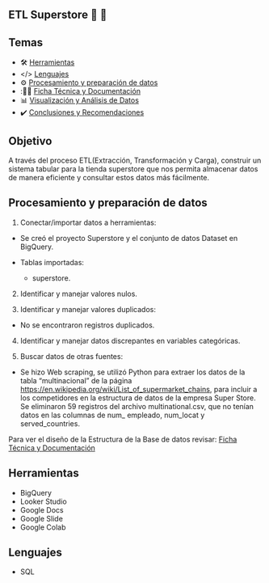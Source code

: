 ## ETL Superstore :department_store: :shopping_cart:

## Temas

- :hammer_and_wrench: [Herramientas](#herramientas)
- </> [Lenguajes](#lenguajes)
- :gear: [Procesamiento y preparación de datos](#procesamiento-y-preparación-de-datos)
- ::memo::pencil: [Ficha Técnica y Documentación](/Ficha_Tecnica/superstore.mwb)
- :bar_chart: [Visualización y Análisis de Datos](/Visualizacion/README.md)
- :heavy_check_mark: [Conclusiones y Recomendaciones](/Presentacion/README.md)


## Objetivo

A través del proceso ETL(Extracción, Transformación y Carga), construir un sistema tabular para la tienda superstore que nos permita almacenar datos de manera eficiente y consultar estos datos más fácilmente.

   
## Procesamiento y preparación de datos

1. Conectar/importar datos a herramientas:

* Se creó el proyecto Superstore y el conjunto de datos Dataset en BigQuery.

* Tablas importadas: 

    - superstore.

2. Identificar y manejar valores nulos.

3. Identificar y manejar valores duplicados:

* No se encontraron registros duplicados.

4. Identificar y manejar datos discrepantes en variables categóricas.

5. Buscar datos de otras fuentes:

* Se hizo Web scraping, se utilizó Python para extraer los datos de la tabla “multinacional” de la página https://en.wikipedia.org/wiki/List_of_supermarket_chains, para incluir a los competidores en la estructura de datos de la empresa Super Store. Se eliminaron 59 registros  del archivo multinational.csv, que no tenían datos en las columnas de num_ empleado,  num_locat y  served_countries.

Para ver el diseño de la Estructura de la Base de datos revisar: [Ficha Técnica y Documentación](/Ficha_Tecnica/superstore.mwb)

## Herramientas

* BigQuery
* Looker Studio
* Google Docs
* Google Slide
* Google Colab

## Lenguajes

* SQL




